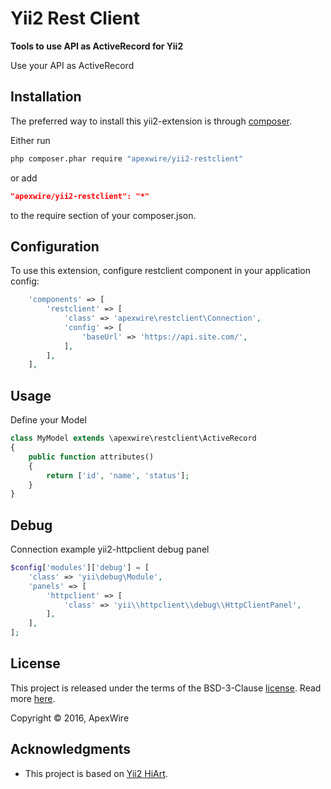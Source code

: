 Yii2 Rest Client
=====

**Tools to use API as ActiveRecord for Yii2**

Use your API as ActiveRecord

## Installation

The preferred way to install this yii2-extension is through [composer](http://getcomposer.org/download/).

Either run

```sh
php composer.phar require "apexwire/yii2-restclient"
```

or add

```json
"apexwire/yii2-restclient": "*"
```

to the require section of your composer.json.

## Configuration

To use this extension, configure restclient component in your application config:

```php
    'components' => [
        'restclient' => [
            'class' => 'apexwire\restclient\Connection',
            'config' => [
                'baseUrl' => 'https://api.site.com/',
            ],
        ],
    ],
```

## Usage

Define your Model

```php
class MyModel extends \apexwire\restclient\ActiveRecord
{
    public function attributes()
    {
        return ['id', 'name', 'status'];
    }
}
```

## Debug

Connection example yii2-httpclient debug panel

```php
$config['modules']['debug'] = [
    'class' => 'yii\debug\Module',
    'panels' => [
        'httpclient' => [
            'class' => 'yii\\httpclient\\debug\\HttpClientPanel',
        ],
    ],
];
```

## License

This project is released under the terms of the BSD-3-Clause [license](LICENSE).
Read more [here](http://choosealicense.com/licenses/bsd-3-clause).

Copyright © 2016, ApexWire

## Acknowledgments

- This project is based on [Yii2 HiArt](https://github.com/hiqdev/yii2-hiart).
